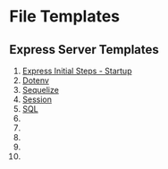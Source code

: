 # File Templates

## Express Server Templates

1. [Express Initial Steps - Startup]("./Startup)
2. [Dotenv]()
3. [Sequelize]()
4. [Session]()
5. [SQL]()
6. []()
7. []()
8. []()
9. []()
10. []()
